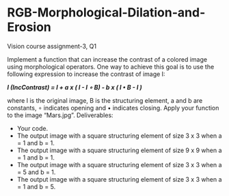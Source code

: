 # RGB-Morphological-Dilation-and-Erosion
Vision course assignment-3, Q1

Implement a function that can increase the contrast of a colored image using morphological
operators. One way to achieve this goal is to use the following expression to increase the
contrast of image I:


   **_I (IncContrast) = I + a x ( I - I ∘ B) - b x ( I • B - I )_**
   
where I is the original image, B is the structuring element, a and b are constants, ∘ indicates opening and • indicates closing.
Apply your function to the image “Mars.jpg”.
Deliverables:
- Your code.
- The output image with a square structuring element of size 3 x 3 when a = 1 and b = 1.
- The output image with a square structuring element of size 9 x 9 when a = 1 and b = 1.
- The output image with a square structuring element of size 3 x 3 when a = 5 and b = 1.
- The output image with a square structuring element of size 3 x 3 when a = 1 and b = 5.
